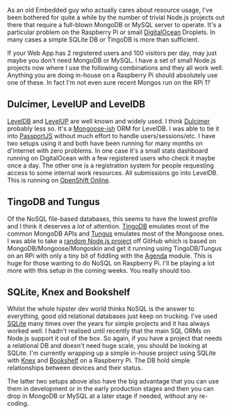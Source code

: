 As an old Embedded guy who actually cares about resource usage, I've been bothered for quite a while by the number of trivial Node.js projects out there that require a full-blown MongoDB or MySQL server to operate. It's a particular problem on the Raspberry Pi or small [DigitalOcean](https://www.digitalocean.com/) Droplets. In many cases a simple SQLite DB or TingoDB is more than sufficient.  

If your Web App has 2 registered users and 100 visitors per day, may just maybe you don't need MongoDB or MySQL. I have a set of small Node.js projects now where I use the following combinations and they all work well. Anything you are doing in-house on a Raspberry Pi should absolutely use one of these. In fact I'm not even sure recent Mongos run on the RPi 1?

## Dulcimer, LevelUP and LevelDB
[LevelDB](https://github.com/google/leveldb) and [LevelUP](https://github.com/Level/levelup) are well known and widely used. I think [Dulcimer](https://github.com/fritzy/Dulcimer) probably less so. It's a [Mongoose-ish](http://mongoosejs.com/) ORM for LevelDB. I was able to tie it into [PassportJS](http://passportjs.org/) without much effort to handle users/sessions/etc. I have two setups using it and both have been running for many months on d'internet with zero problems. In one case it's a small stats dashboard running on DigitalOcean with a few registered users who check it maybe once a day. The other one is a registration system for people requesting access to some internal work resources. All submissions go into LevelDB. This is running on [OpenShift Online](https://www.openshift.com/products/online).

## TingoDB and Tungus
Of the NoSQL file-based databases, this seems to have the lowest profile and I think it deserves a _lot_ of attention. [TingoDB](https://github.com/sergeyksv/tingodb) emulates most of the common MongoDB APIs and [Tungus](https://github.com/sergeyksv/tungus) emulates most of the Mongoose ones. I was able to take a [random Node.js project](https://github.com/sahat/tvshow-tracker) off GitHub which is based on MongoDB/Mongoose/Mongoskin and get it running using TingoDB/Tungus on an RPi with only a tiny bit of fiddling with the [Agenda](https://github.com/rschmukler/agenda/) module. This is huge for those wanting to do NoSQL on Raspberry Pi. I'll be playing a lot more with this setup in the coming weeks. You really should too.

## SQLite, Knex and Bookshelf
Whilst the whole hipster dev world thinks NoSQL is the answer to everything, good old relational databases just keep on trucking. I've used [SQLite](https://www.sqlite.org/) many times over the years for simple projects and it has always worked well. I hadn't realised until recently that the main SQL ORMs on Node.js support it out of the box. So again, if you have a project that needs a relational DB and doesn't need huge scale, you should be looking at SQLite. I'm currently wrapping up a simple in-house project using SQLite with [Knex](http://knexjs.org/) and [Bookshelf](http://bookshelfjs.org/) on a Raspberry Pi. The DB hold simple relationships between devices and their status.


The latter two setups above also have the big advantage that you can use them in development or in the early production stages and then you can drop in MongoDB or MySQL at a later stage if needed, without any re-coding.
